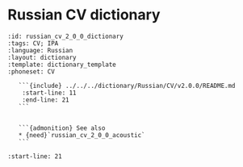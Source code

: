 
# Russian CV dictionary

``````{dictionary} Russian CV dictionary
:id: russian_cv_2_0_0_dictionary
:tags: CV; IPA
:language: Russian
:layout: dictionary
:template: dictionary_template
:phoneset: CV

   ```{include} ../../../dictionary/Russian/CV/v2.0.0/README.md
    :start-line: 11
    :end-line: 21
   ```


   ```{admonition} See also
   * {need}`russian_cv_2_0_0_acoustic`
   ```

``````

```{include} ../../../dictionary/Russian/CV/v2.0.0/README.md
:start-line: 21
```
